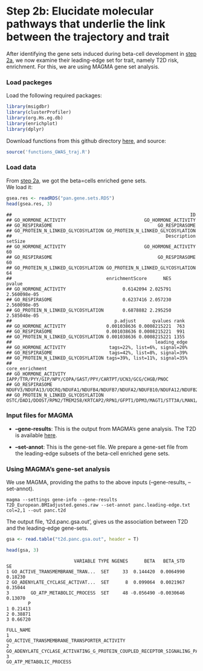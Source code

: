 Step 2b: Elucidate molecular pathways that underlie the link between the
trajectory and trait
================

After identifying the gene sets induced during beta-cell development in
[step
2a](https://github.com/ElkonLab/scGWAS/blob/master/vignettes/2a.md), we
now examine their leading-edge set for trait, namely T2D risk,
enrichment. For this, we are using MAGMA gene set analysis.

### Load packeges

Load the following required packages:

``` r
library(msigdbr)
library(clusterProfiler)
library(org.Hs.eg.db)
library(enrichplot)
library(dplyr)
```

Download functions from this github directory
[here](https://github.com/ElkonLab/scGWAS/blob/master/R/functions_scGWAS.R),
and source:

``` r
source('functions_GWAS_traj.R')
```

### Load data

From [step
2a](https://github.com/ElkonLab/scGWAS/blob/master/vignettes/2a.md), we
got the beta=cells enriched gene sets.  
We load it:

``` r
gsea.res <- readRDS("pan.gene.sets.RDS")
head(gsea.res, 3)
```

    ##                                                                  ID
    ## GO_HORMONE_ACTIVITY                             GO_HORMONE_ACTIVITY
    ## GO_RESPIRASOME                                       GO_RESPIRASOME
    ## GO_PROTEIN_N_LINKED_GLYCOSYLATION GO_PROTEIN_N_LINKED_GLYCOSYLATION
    ##                                                         Description setSize
    ## GO_HORMONE_ACTIVITY                             GO_HORMONE_ACTIVITY      60
    ## GO_RESPIRASOME                                       GO_RESPIRASOME      60
    ## GO_PROTEIN_N_LINKED_GLYCOSYLATION GO_PROTEIN_N_LINKED_GLYCOSYLATION      64
    ##                                   enrichmentScore      NES       pvalue
    ## GO_HORMONE_ACTIVITY                     0.6142094 2.025791 2.560098e-05
    ## GO_RESPIRASOME                          0.6237416 2.057230 2.560098e-05
    ## GO_PROTEIN_N_LINKED_GLYCOSYLATION       0.6878882 2.295250 2.585048e-05
    ##                                      p.adjust      qvalues rank
    ## GO_HORMONE_ACTIVITY               0.001038636 0.0008215221  763
    ## GO_RESPIRASOME                    0.001038636 0.0008215221  991
    ## GO_PROTEIN_N_LINKED_GLYCOSYLATION 0.001038636 0.0008215221 1355
    ##                                                     leading_edge
    ## GO_HORMONE_ACTIVITY                tags=22%, list=6%, signal=20%
    ## GO_RESPIRASOME                     tags=42%, list=8%, signal=39%
    ## GO_PROTEIN_N_LINKED_GLYCOSYLATION tags=39%, list=11%, signal=35%
    ##                                                                                                                                                                                                   core_enrichment
    ## GO_HORMONE_ACTIVITY                                                                                                                                  IAPP/TTR/PYY/GIP/NPY/COPA/GAST/PPY/CARTPT/UCN3/GCG/CHGB/PNOC
    ## GO_RESPIRASOME                    NDUFV3/NDUFA13/UQCRQ/NDUFA1/NDUFB4/NDUFB7/NDUFA2/NDUFB10/NDUFA12/NDUFB2/NDUFC1/NDUFS5/NDUFA6/NDUFA3/COX6B1/UQCRB/COX7A1/NDUFB3/NDUFS6/NDUFA8/NDUFS8/NDUFS3/NDUFB6/COX7A2/NDUFS7
    ## GO_PROTEIN_N_LINKED_GLYCOSYLATION                            OSTC/DAD1/DDOST/RPN2/TMEM258/KRTCAP2/RPN1/GFPT1/DPM3/MAGT1/STT3A/LMAN1/DERL3/OST4/UGGT1/TUSC3/DPM2/FUT8/PGM3/ALG12/MOGS/STT3B/ST6GAL1/GORASP1/DPAGT1

### Input files for MAGMA

-   **–gene-results**: This is the output from MAGMA’s gene analysis.
    The T2D is available
    [here](https://github.com/ElkonLab/scGWAS/blob/master/data/magma_outputs/T2D_European.BMIadjusted.genes.raw).

-   **–set-annot**: This is the gene-set file. We prepare a gene-set
    file from the leading-edge subsets of the beta-cell enriched gene
    sets.

### Using MAGMA’s gene-set analysis

We use MAGMA, providing the paths to the above inputs (–gene-results,
–set-annot).

    magma --settings gene-info --gene-results T2D_European.BMIadjusted.genes.raw --set-annot panc.leading-edge.txt col=2,1 --out panc.t2d

The output file, ‘t2d.panc.gsa.out’, gives us the association between
T2D and the leading-edge gene-sets.

``` r
gsa <- read.table("t2d.panc.gsa.out", header = T)

head(gsa, 3)
```

                             VARIABLE TYPE NGENES      BETA   BETA_STD      SE
    1 GO_ACTIVE_TRANSMEMBRANE_TRAN...  SET     33  0.144420  0.0064990 0.18230
    2 GO_ADENYLATE_CYCLASE_ACTIVAT...  SET      8  0.099064  0.0021967 0.35044
    3        GO_ATP_METABOLIC_PROCESS  SET     48 -0.056490 -0.0030646 0.13070
            P
    1 0.21413
    2 0.38871
    3 0.66720
                                                                         FULL_NAME
    1                                 GO_ACTIVE_TRANSMEMBRANE_TRANSPORTER_ACTIVITY
    2 GO_ADENYLATE_CYCLASE_ACTIVATING_G_PROTEIN_COUPLED_RECEPTOR_SIGNALING_PATHWAY
    3                                                     GO_ATP_METABOLIC_PROCESS
